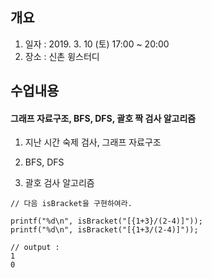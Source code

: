 ## 개요
1. 일자 : 2019. 3. 10 (토) 17:00 ~ 20:00
2. 장소 : 신촌 윙스터디

## 수업내용
#### 그래프 자료구조, BFS, DFS, 괄호 짝 검사 알고리즘

1. 지난 시간 숙제 검사, 그래프 자료구조

2. BFS, DFS

3. 괄호 검사 알고리즘

```
// 다음 isBracket을 구현하여라.

printf("%d\n", isBracket("[{1+3}/(2-4)]"));
printf("%d\n", isBracket("[{1+3/(2-4)]"));

// output : 
1
0
```
